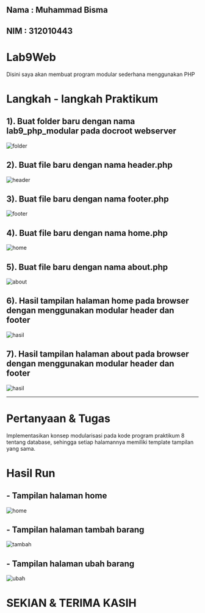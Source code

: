 ## Nama : Muhammad Bisma 
## NIM  : 312010443

# Lab9Web
Disini saya akan membuat program modular sederhana menggunakan PHP
# Langkah - langkah Praktikum

## 1). Buat folder baru dengan nama lab9_php_modular pada docroot webserver
![folder](img/1.png)

## 2). Buat file baru dengan nama header.php
![header](img/2.png)

## 3). Buat file baru dengan nama footer.php
![footer](img/3.png)

## 4). Buat file baru dengan nama home.php
![home](img/4.png)

## 5). Buat file baru dengan nama about.php
![about](img/5.png)

## 6). Hasil tampilan halaman home pada browser dengan menggunakan modular header dan footer
![hasil](img/6.png)

## 7). Hasil tampilan halaman about pada browser dengan menggunakan modular header dan footer
![hasil](img/7.png)

----------------------------------------------------

# Pertanyaan & Tugas
Implementasikan konsep modularisasi pada kode program praktikum 8 tentang
database, sehingga setiap halamannya memiliki template tampilan yang sama.

# Hasil Run
## - Tampilan halaman home
![home](img/8.png)

## - Tampilan halaman tambah barang
![tambah](img/9.png)

## - Tampilan halaman ubah barang
![ubah](img/10.png)

# SEKIAN & TERIMA KASIH